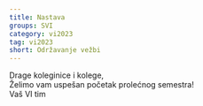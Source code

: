 ```yaml
---
title: Nastava
groups: SVI
category: vi2023
tag: vi2023
short: Održavanje vežbi
---
```

Drage koleginice i kolege,  
Želimo vam uspešan početak prolećnog semestra!  
Vaš VI tim
